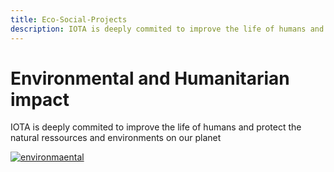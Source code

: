 ```yaml
---
title: Eco-Social-Projects
description: IOTA is deeply commited to improve the life of humans and protect the natural ressources and environments on our planet
---
```


# Environmental and Humanitarian impact

IOTA is deeply commited to improve the life of humans and protect the natural ressources and environments on our planet

[![environmaental](/img/participate/use-cases/environmental.png)](/img/participate/use-cases/environmental.png)
